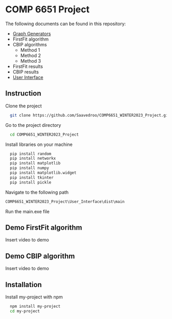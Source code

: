 
# COMP 6651 Project
The following documents can be found in this repository:

- [Graph Generators](https://github.com/Saavedroo/COMP6651_WINTER2023_Project/tree/main/Graphs)
- FirstFit algorithm
- CBIP algorithms
    - Method 1
    - Method 2
    - Method 3
- FirstFit results
- CBIP results
- [User Interface](https://github.com/Saavedroo/COMP6651_WINTER2023_Project/tree/main/User_Interface)








## Instruction

Clone the project

```bash
  git clone https://github.com/Saavedroo/COMP6651_WINTER2023_Project.git
```

Go to the project directory

```bash
  cd COMP6651_WINTER2023_Project
```

Install libraries on your machine

```bash
  pip install random
  pip install networkx
  pip install matplotlib
  pip install numpy
  pip install matplotlib.widget
  pip install tkinter
  pip install pickle
```
Navigate to the following path
```bash
COMP6651_WINTER2023_Project\User_Interface\dist\main
```
Run the main.exe file

## Demo FirstFit algorithm

Insert video to demo

## Demo CBIP algorithm

Insert video to demo


## Installation

Install my-project with npm

```bash
  npm install my-project
  cd my-project
```
    
